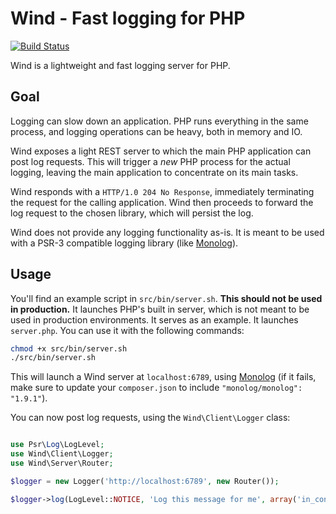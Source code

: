Wind - Fast logging for PHP
===========================

[![Build Status](https://travis-ci.org/wadmiraal/wind.svg?branch=master)](https://travis-ci.org/wadmiraal/wind)

Wind is a lightweight and fast logging server for PHP.

Goal
----

Logging can slow down an application. PHP runs everything in the same process, and logging operations can be heavy, both in memory and IO.

Wind exposes a light REST server to which the main PHP application can post log requests. This will trigger a *new* PHP process for the actual logging, leaving the main application to concentrate on its main tasks.

Wind responds with a `HTTP/1.0 204 No Response`, immediately terminating the request for the calling application. Wind then proceeds to forward the log request to the chosen library, which will persist the log.

Wind does not provide any logging functionality as-is. It is meant to be used with a PSR-3 compatible logging library (like [Monolog](https://github.com/Seldaek/monolog)).

Usage
-----

You'll find an example script in `src/bin/server.sh`. **This should not be used in production.** It launches PHP's built in server, which is not meant to be used in production environments. It serves as an example. It launches `server.php`. You can use it with the following commands:

````bash
chmod +x src/bin/server.sh
./src/bin/server.sh
````

This will launch a Wind server at `localhost:6789`, using [Monolog](https://github.com/Seldaek/monolog) (if it fails, make sure to update your `composer.json` to include `"monolog/monolog": "1.9.1"`).

You can now post log requests, using the `Wind\Client\Logger` class:

````php

use Psr\Log\LogLevel;
use Wind\Client\Logger;
use Wind\Server\Router;

$logger = new Logger('http://localhost:6789', new Router());

$logger->log(LogLevel::NOTICE, 'Log this message for me', array('in_context' => 'of something'));

````
